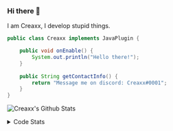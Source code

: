 ### Hi there 👋

I am Creaxx, I develop stupid things. 

```java
public class Creaxx implements JavaPlugin {

    public void onEnable() {
        System.out.println("Hello there!");
    }
    
    public String getContactInfo() {
        return "Message me on discord: Creaxx#0001";
    }
}
```

![Creaxx's Github Stats](https://github-readme-stats.vercel.app/api?username=CreaxxOG&show_icons=true&theme=dark&count_private=true)

<details>
  <summary>Code Stats</summary>

<!--START_SECTION:waka-->
![Code Time](http://img.shields.io/badge/Code%20Time-1%2C449%20hrs%2035%20mins-blue)

![Lines of code](https://img.shields.io/badge/From%20Hello%20World%20I%27ve%20Written-793.2%20thousand%20lines%20of%20code-blue)

**🐱 My GitHub Data** 

> 📦 104.8 kB Used in GitHub's Storage 
 > 
> 🏆 2,793 Contributions in the Year 2023
 > 
> 🚫 Not Opted to Hire
 > 
> 📜 4 Public Repositories 
 > 
> 🔑 4 Private Repositories 
 > 
**I'm a Night 🦉** 

```text
🌞 Morning                459 commits         ██░░░░░░░░░░░░░░░░░░░░░░░   06.96 % 
🌆 Daytime                2735 commits        ██████████░░░░░░░░░░░░░░░   41.46 % 
🌃 Evening                3233 commits        ████████████░░░░░░░░░░░░░   49.01 % 
🌙 Night                  170 commits         █░░░░░░░░░░░░░░░░░░░░░░░░   02.58 % 
```
📅 **I'm Most Productive on Saturday** 

```text
Monday                   827 commits         ███░░░░░░░░░░░░░░░░░░░░░░   12.54 % 
Tuesday                  914 commits         ███░░░░░░░░░░░░░░░░░░░░░░   13.85 % 
Wednesday                972 commits         ████░░░░░░░░░░░░░░░░░░░░░   14.73 % 
Thursday                 1029 commits        ████░░░░░░░░░░░░░░░░░░░░░   15.60 % 
Friday                   653 commits         ██░░░░░░░░░░░░░░░░░░░░░░░   09.90 % 
Saturday                 1101 commits        ████░░░░░░░░░░░░░░░░░░░░░   16.69 % 
Sunday                   1101 commits        ████░░░░░░░░░░░░░░░░░░░░░   16.69 % 
```


📊 **This Week I Spent My Time On** 

```text
💬 Programming Languages: 
Java                     14 hrs 43 mins      ██████████████████████░░░   86.62 % 
Kotlin                   44 mins             █░░░░░░░░░░░░░░░░░░░░░░░░   04.36 % 
XML                      24 mins             █░░░░░░░░░░░░░░░░░░░░░░░░   02.37 % 
Gradle                   24 mins             █░░░░░░░░░░░░░░░░░░░░░░░░   02.37 % 
Groovy                   20 mins             ░░░░░░░░░░░░░░░░░░░░░░░░░   02.00 % 

🔥 Editors: 
IntelliJ                 16 hrs 59 mins      █████████████████████████   100.00 % 
```

**I Mostly Code in Java** 

```text
Java                     60 repos            ███████████████████░░░░░░   75.95 % 
Kotlin                   10 repos            ███░░░░░░░░░░░░░░░░░░░░░░   12.66 % 
TypeScript               4 repos             █░░░░░░░░░░░░░░░░░░░░░░░░   05.06 % 
CSS                      2 repos             █░░░░░░░░░░░░░░░░░░░░░░░░   02.53 % 
EJS                      1 repo              ░░░░░░░░░░░░░░░░░░░░░░░░░   01.27 % 
```




 Last Updated on 19/08/2023 18:20:30 UTC
<!--END_SECTION:waka-->
</details>
